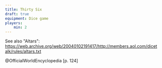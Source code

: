 ```yaml
---
title: Thirty Six
draft: true
equipment: Dice game
players:
    min: 2
---
```



See also "Altars": https://web.archive.org/web/20040102191417/http://members.aol.com/dicetalk/rules/altars.txt

@OfficialWorldEncyclopedia [p. 124]
